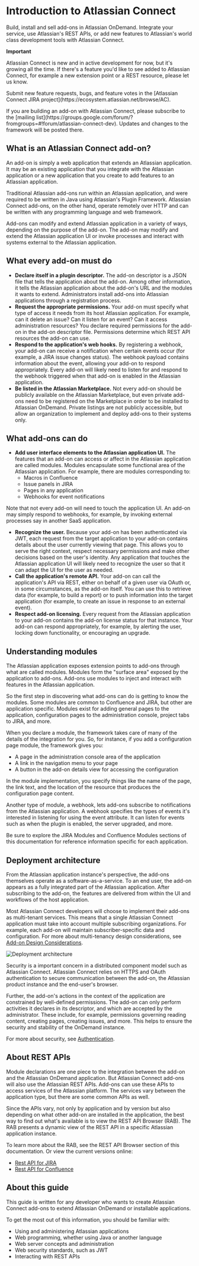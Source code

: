 # Introduction to Atlassian Connect
Build, install and sell add-ons in Atlassian OnDemand. Integrate your service, use Atlassian's REST APIs, or add new
features to Atlassian's world class development tools with Atlassian Connect.

<div class="aui-message warning">
    <p class="title">
        <span class="aui-icon icon-warning"></span>
        <strong>Important</strong>
    </p>
    Atlassian Connect is new and in active development for now, but it's growing all the time. If there's a feature
    you'd like to see added to Atlassian Connect, for example a new extension point or a REST resource, please let us know.
    <p>
    Submit new feature requests, bugs, and feature votes in the
    [Atlassian Connect JIRA project](https://ecosystem.atlassian.net/browse/AC).
    <p>
    If you are building an add-on with Atlassian Connect, please subscribe to the
    [mailing list](https://groups.google.com/forum/?fromgroups=#!forum/atlassian-connect-dev). Updates and changes to
    the framework will be posted there.

</div>

## What is an Atlassian Connect add-on?
An add-on is simply a web application that extends an Atlassian application. It may be an existing application that you
integrate with the Atlassian application or a new application that you create to add features to an Atlassian application.

Traditional Atlassian add-ons run within an Atlassian application, and were required to be written in Java using
Atlassian's Plugin Framework. Atlassian Connect add-ons, on the other hand, operate remotely over HTTP and can be
written with any programming language and web framework.

Add-ons can modify and extend Atlassian application in a variety of ways, depending on the purpose of the add-on. The
add-on may modify and extend the Atlassian application UI or invoke processes and interact with systems external to the
Atlassian application.

## What every add-on must do
- **Declare itself in a plugin descriptor.** The add-on descriptor is a JSON file that tells the application about the
add-on. Among other information, it tells the Atlassian application about the add-on's URL and the modules it wants to
extend. Administrators install add-ons into Atlassian applications through a registration process.
- **Request the appropriate permissions.** Your add-on must specify what type of access it needs from its host Atlassian
application. For example, can it delete an issue? Can it listen for an event? Can it access administration resources?
You declare required permissions for the add-on in the add-on descriptor file. Permissions determine which REST API
resources the add-on can use.
- **Respond to the application's web hooks.** By registering a webhook, your add-on can receive a notification when
certain events occur (for example, a JIRA issue changes status). The webhook payload contains information about the
event, allowing your add-on to respond appropriately. Every add-on will likely need to listen for and respond to the
webhook triggered when that add-on is enabled in the Atlassian application.
- **Be listed in the Atlassian Marketplace.** Not every add-on should be publicly available on the Atlassian
Marketplace, but even private add-ons need to be registered on the Marketplace in order to be installed to Atlassian
OnDemand. Private listings are not publicly accessible, but allow an organization to implement and deploy add-ons to
their systems only.

## What add-ons can do
- **Add user interface elements to the Atlassian application UI.** The features that an add-on can access or affect in
the Atlassian application are called modules. Modules encapsulate some functional area of the Atlassian application.
For example, there are modules corresponding to:
	- Macros in Confluence
	- Issue panels in JIRA
	- Pages in any application
	- Webhooks for event notifications

Note that not every add-on will need to touch the application UI. An add-on may simply respond to webhooks, for example,
by invoking external processes say in another SaaS application.

- **Recognize the user.** Because your add-on has been authenticated via JWT, each request from the target application
to your add-on contains details about the user currently viewing that page. This allows you to serve the right context,
respect necessary permissions and make other decisions based on the user's identity.
Any application that touches the Atlassian application UI will likely need to recognize the user so that it can adapt
the UI for the user as needed.
- **Call the application's remote API.** Your add-on can call the application's API via REST, either on behalf of a
given user via OAuth or, in some circumstances, as the add-on itself. You can use this to retrieve data (for example,
to build a report) or to push information into the target application (for example, to create an issue in response to
an external event).
- **Respect add-on licensing.** Every request from the Atlassian application to your add-on contains the add-on license
status for that instance. Your add-on can respond appropriately, for example, by alerting the user, locking down
functionality, or encouraging an upgrade.

## Understanding modules
The Atlassian application exposes extension points to add-ons through what are called modules. Modules form the
"surface area" exposed by the application to add-ons. Add-ons use modules to inject and interact with features in the
Atlassian application.

So the first step in discovering what add-ons can do is getting to know the modules. Some modules are common to
Confluence and JIRA, but other are application specific. Modules exist for adding general pages to the application,
configuration pages to the administration console, project tabs to JIRA, and more.

When you declare a module, the framework takes care of many of the details of the integration for you. So, for instance,
if you add a configuration page module, the framework gives you:

- A page in the administration console area of the application
- A link in the navigation menu to your page
- A button in the add-on details view for accessing the configuration

In the module implementation, you specify things like the name of the page, the link text, and the location of the
resource that produces the configuration page content.

Another type of module, a webhook, lets add-ons subscribe to notifications from the Atlassian application. A webhook
specifies the types of events it's interested in listening for using the event attribute. It can listen for events such
as when the plugin is enabled, the server upgraded, and more.

Be sure to explore the JIRA Modules and Confluence Modules sections of this documentation for reference information
specific for each application.

## Deployment architecture
From the Atlassian application instance's perspective, the add-ons themselves operate as a software-as-a-service. To an
end user, the add-on appears as a fully integrated part of the Atlassian application. After subscribing to the add-on,
the features are delivered from within the UI and workflows of the host application.

Most Atlassian Connect developers will choose to implement their add-ons as multi-tenant services. This means that a
single Atlassian Connect application must take into account multiple subscribing organizations. For example, each add-on
will maintain subscriber-specific data and configuration. For more about multi-tenancy design considerations, see
[Add-on Design Considerations](https://developer.atlassian.com/display/AC/Add-on+Design+Considerations).

<img src="../assets/images/DocDiagram.png" alt="Deployment architecture" />

Security is a important concern in a distributed component model such as Atlassian Connect. Atlassian Connect relies on
HTTPS and OAuth authentication to secure communication between the add-on, the Atlassian product instance and the
end-user's browser.

Further, the add-on's actions in the context of the application are constrained by well-defined permissions. The add-on
can only perform activities it declares in its descriptor, and which are accepted by the administrator. These include,
for example, permissions governing reading content, creating pages, creating issues, and more. This helps to ensure the
security and stability of the OnDemand instance.

For more about security, see [Authentication](authentication.html).

## About REST APIs
Module declarations are one piece to the integration between the add-on and the Atlassian OnDemand application. But
Atlassian Connect add-ons will also use the Atlassian REST APIs. Add-ons can use these APIs to access services of the
Atlassian platform. The services vary between the application type, but there are some common APIs as well.

Since the APIs vary, not only by application and by version but also depending on what other add-on are installed in the
application, the best way to find out what's available is to view the REST API Browser (RAB). The RAB presents a dynamic
view of the REST API in a specific Atlassian application instance.

To learn more about the RAB, see the REST API Browser section of this documentation. Or view the current versions online:

 * [Rest API for JIRA](https://jira.atlassian.com/plugins/servlet/restbrowser#/)
 * [Rest API for Confluence](https://confluence.atlassian.com/plugins/servlet/restbrowser#/)

## About this guide
This guide is written for any developer who wants to create Atlassian Connect add-ons to extend Atlassian OnDemand or
installable applications.

To get the most out of this information, you should be familiar with:

- Using and administering Atlassian applications
- Web programming, whether using Java or another language
- Web server concepts and administration
- Web security standards, such as JWT
- Interacting with REST APIs

